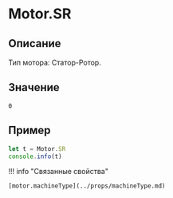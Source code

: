 # Motor.SR

## Описание
Тип мотора: Статор-Ротор.

## Значение
`0`

## Пример
``` javascript linenums="1"
let t = Motor.SR
console.info(t)
```

!!! info "Связанные свойства"

    [motor.machineType](../props/machineType.md)
